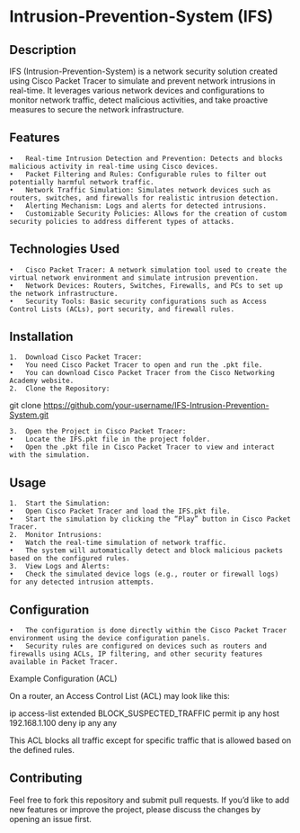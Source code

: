 
# Intrusion-Prevention-System (IFS)

## Description

IFS (Intrusion-Prevention-System) is a network security solution created using Cisco Packet Tracer to simulate and prevent network intrusions in real-time. It leverages various network devices and configurations to monitor network traffic, detect malicious activities, and take proactive measures to secure the network infrastructure.

## Features
	•	Real-time Intrusion Detection and Prevention: Detects and blocks malicious activity in real-time using Cisco devices.
	•	Packet Filtering and Rules: Configurable rules to filter out potentially harmful network traffic.
	•	Network Traffic Simulation: Simulates network devices such as routers, switches, and firewalls for realistic intrusion detection.
	•	Alerting Mechanism: Logs and alerts for detected intrusions.
	•	Customizable Security Policies: Allows for the creation of custom security policies to address different types of attacks.

## Technologies Used
	•	Cisco Packet Tracer: A network simulation tool used to create the virtual network environment and simulate intrusion prevention.
	•	Network Devices: Routers, Switches, Firewalls, and PCs to set up the network infrastructure.
	•	Security Tools: Basic security configurations such as Access Control Lists (ACLs), port security, and firewall rules.

## Installation
	1.	Download Cisco Packet Tracer:
	•	You need Cisco Packet Tracer to open and run the .pkt file.
	•	You can download Cisco Packet Tracer from the Cisco Networking Academy website.
	2.	Clone the Repository:

git clone https://github.com/your-username/IFS-Intrusion-Prevention-System.git


	3.	Open the Project in Cisco Packet Tracer:
	•	Locate the IFS.pkt file in the project folder.
	•	Open the .pkt file in Cisco Packet Tracer to view and interact with the simulation.

## Usage
	1.	Start the Simulation:
	•	Open Cisco Packet Tracer and load the IFS.pkt file.
	•	Start the simulation by clicking the “Play” button in Cisco Packet Tracer.
	2.	Monitor Intrusions:
	•	Watch the real-time simulation of network traffic.
	•	The system will automatically detect and block malicious packets based on the configured rules.
	3.	View Logs and Alerts:
	•	Check the simulated device logs (e.g., router or firewall logs) for any detected intrusion attempts.

## Configuration
	•	The configuration is done directly within the Cisco Packet Tracer environment using the device configuration panels.
	•	Security rules are configured on devices such as routers and firewalls using ACLs, IP filtering, and other security features available in Packet Tracer.

Example Configuration (ACL)

On a router, an Access Control List (ACL) may look like this:

ip access-list extended BLOCK_SUSPECTED_TRAFFIC
 permit ip any host 192.168.1.100
 deny ip any any

This ACL blocks all traffic except for specific traffic that is allowed based on the defined rules.

## Contributing

Feel free to fork this repository and submit pull requests. If you’d like to add new features or improve the project, please discuss the changes by opening an issue first.


